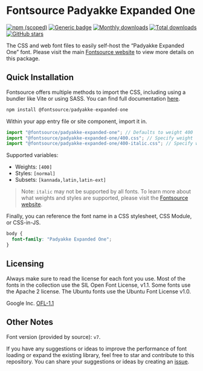 # Fontsource Padyakke Expanded One

[![npm (scoped)](https://img.shields.io/npm/v/@fontsource/padyakke-expanded-one?color=brightgreen)](https://www.npmjs.com/package/@fontsource/padyakke-expanded-one) [![Generic badge](https://img.shields.io/badge/fontsource-passing-brightgreen)](https://github.com/fontsource/fontsource) [![Monthly downloads](https://badgen.net/npm/dm/@fontsource/padyakke-expanded-one)](https://github.com/fontsource/fontsource) [![Total downloads](https://badgen.net/npm/dt/@fontsource/padyakke-expanded-one)](https://github.com/fontsource/fontsource) [![GitHub stars](https://img.shields.io/github/stars/fontsource/fontsource.svg?style=social&label=Star)](https://github.com/fontsource/fontsource/stargazers)

The CSS and web font files to easily self-host the “Padyakke Expanded One” font. Please visit the main [Fontsource website](https://fontsource.org/fonts/padyakke-expanded-one) to view more details on this package.

## Quick Installation

Fontsource offers multiple methods to import the CSS, including using a bundler like Vite or using SASS. You can find full documentation [here](https://fontsource.org/docs/getting-started/introduction).

```javascript
npm install @fontsource/padyakke-expanded-one
```

Within your app entry file or site component, import it in.

```javascript
import "@fontsource/padyakke-expanded-one"; // Defaults to weight 400
import "@fontsource/padyakke-expanded-one/400.css"; // Specify weight
import "@fontsource/padyakke-expanded-one/400-italic.css"; // Specify weight and style
```

Supported variables:
- Weights: `[400]`
- Styles: `[normal]`
- Subsets: `[kannada,latin,latin-ext]`

> Note: `italic` may not be supported by all fonts. To learn more about what weights and styles are supported, please visit the [Fontsource website](https://fontsource.org/fonts/padyakke-expanded-one).

Finally, you can reference the font name in a CSS stylesheet, CSS Module, or CSS-in-JS.

```css
body {
  font-family: "Padyakke Expanded One";
}
```

## Licensing
Always make sure to read the license for each font you use. Most of the fonts in the collection use the SIL Open Font License, v1.1. Some fonts use the Apache 2 license. The Ubuntu fonts use the Ubuntu Font License v1.0.

Google Inc.
[OFL-1.1](http://scripts.sil.org/OFL)

## Other Notes
Font version (provided by source): `v7`.

If you have any suggestions or ideas to improve the performance of font loading or expand the existing library, feel free to star and contribute to this repository. You can share your suggestions or ideas by creating an [issue](https://github.com/fontsource/fontsource/issues).